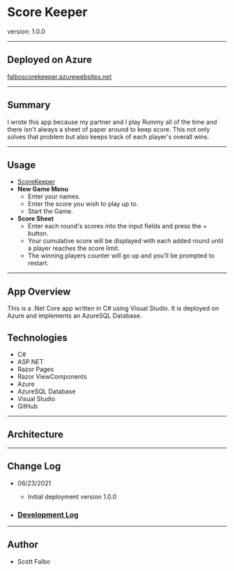 # Score Keeper

version: 1.0.0

---

## Deployed on Azure

[falboscorekeeper.azurewebsites.net](https://falboscorekeeper.azurewebsites.net/)

---

## Summary

I wrote this app because my partner and I play Rummy all of the time and there isn't always a sheet of paper around to keep score.  This not only solves that problem but also keeps track of each player's overall wins.

---

## Usage

+ [ScoreKeeper](https://falboscorekeeper.azurewebsites.net/)
+ **New Game Menu**
  + Enter your names.
  + Enter the score you wish to play up to.
  + Start the Game.
+ **Score Sheet**
  + Enter each round's scores into the input fields and press the + button.
  + Your cumulative score will be displayed with each added round until a player reaches the score limit.
  + The winning players counter will go up and you'll be prompted to restart.

---

## App Overview

This is a .Net Core app written in C# using Visual Studio.  It is deployed on Azure and implements an AzureSQL Database.

## Technologies

+ C#
+ ASP.NET
+ Razor Pages
+ Razor ViewComponents
+ Azure
+ AzureSQL Database
+ Visual Studio
+ GitHub

---

## Architecture



---

## Change Log

+ 06/23/2021
  + Initial deployment version 1.0.0

+ ### [Development Log](development.md)

---  

## Author

+ Scott Falbo
